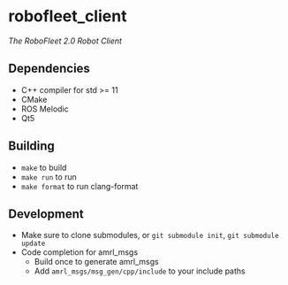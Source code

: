 # robofleet_client

*The RoboFleet 2.0 Robot Client*

## Dependencies

* C++ compiler for std >= 11
* CMake
* ROS Melodic
* Qt5

## Building

* `make` to build
* `make run` to run
* `make format` to run clang-format

## Development

* Make sure to clone submodules, or `git submodule init`, `git submodule update`
* Code completion for amrl_msgs
  * Build once to generate amrl_msgs
  * Add `amrl_msgs/msg_gen/cpp/include` to your include paths
